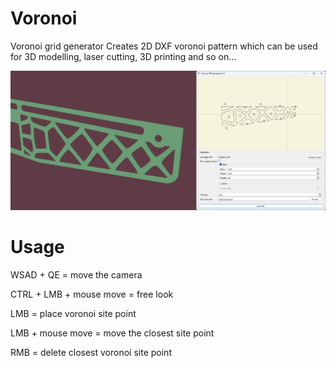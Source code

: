 # Voronoi
Voronoi grid generator
Creates 2D DXF voronoi pattern which can be used for 3D modelling, laser cutting, 3D printing and so on...

![voronoi](https://raw.githubusercontent.com/bonafid3/Voronoi/master/voronoi.jpg)

# Usage

WSAD + QE               = move the camera

CTRL + LMB + mouse move = free look

LMB                     = place voronoi site point

LMB + mouse move        = move the closest site point

RMB                     = delete closest voronoi site point
